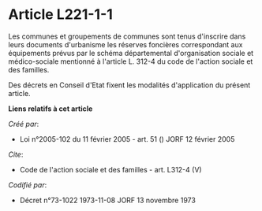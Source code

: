 # Article L221-1-1

Les communes et groupements de communes sont tenus d'inscrire dans leurs documents d'urbanisme les réserves foncières
correspondant aux équipements prévus par le schéma départemental d'organisation sociale et médico-sociale mentionné à
l'article L. 312-4 du code de l'action sociale et des familles. 

Des décrets en Conseil d'Etat fixent les modalités d'application du présent article.

**Liens relatifs à cet article**

_Créé par_:

  - Loi n°2005-102 du 11 février 2005 - art. 51 () JORF 12 février 2005

_Cite_:

  - Code de l'action sociale et des familles - art. L312-4 (V)

_Codifié par_:

  - Décret n°73-1022 1973-11-08 JORF 13 novembre 1973
